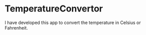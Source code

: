 # TemperatureConvertor
I have developed this app to convert the temperature in Celsius or Fahrenheit.
